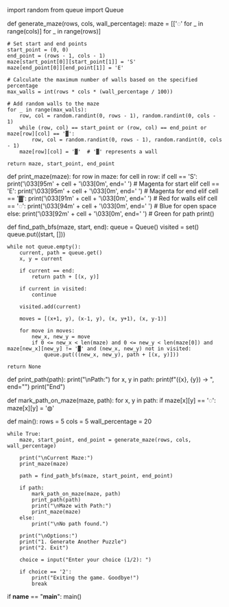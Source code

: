 import random
from queue import Queue

def generate_maze(rows, cols, wall_percentage):
    maze = [['◌' for _ in range(cols)] for _ in range(rows)]

    # Set start and end points
    start_point = (0, 0)
    end_point = (rows - 1, cols - 1)
    maze[start_point[0]][start_point[1]] = 'S'
    maze[end_point[0]][end_point[1]] = 'E'

    # Calculate the maximum number of walls based on the specified percentage
    max_walls = int(rows * cols * (wall_percentage / 100))

    # Add random walls to the maze
    for _ in range(max_walls):
        row, col = random.randint(0, rows - 1), random.randint(0, cols - 1)
        while (row, col) == start_point or (row, col) == end_point or maze[row][col] == '▓':
            row, col = random.randint(0, rows - 1), random.randint(0, cols - 1)
        maze[row][col] = '▓'  # '▓' represents a wall

    return maze, start_point, end_point

def print_maze(maze):
    for row in maze:
        for cell in row:
            if cell == 'S':
                print('\033[95m' + cell + '\033[0m', end=' ')  # Magenta for start
            elif cell == 'E':
                print('\033[95m' + cell + '\033[0m', end=' ')  # Magenta for end
            elif cell == '▓':
                print('\033[91m' + cell + '\033[0m', end=' ')  # Red for walls
            elif cell == '◌':
                print('\033[94m' + cell + '\033[0m', end=' ')  # Blue for open space
            else:
                print('\033[92m' + cell + '\033[0m', end=' ')  # Green for path
        print()

def find_path_bfs(maze, start, end):
    queue = Queue()
    visited = set()
    queue.put((start, []))

    while not queue.empty():
        current, path = queue.get()
        x, y = current

        if current == end:
            return path + [(x, y)]

        if current in visited:
            continue

        visited.add(current)

        moves = [(x+1, y), (x-1, y), (x, y+1), (x, y-1)]

        for move in moves:
            new_x, new_y = move
            if 0 <= new_x < len(maze) and 0 <= new_y < len(maze[0]) and maze[new_x][new_y] != '▓' and (new_x, new_y) not in visited:
                queue.put(((new_x, new_y), path + [(x, y)]))

    return None

def print_path(path):
    print("\nPath:")
    for x, y in path:
        print(f"({x}, {y}) -> ", end="")
    print("End")

def mark_path_on_maze(maze, path):
    for x, y in path:
        if maze[x][y] == '◌':
            maze[x][y] = '◍'

def main():
    rows = 5
    cols = 5
    wall_percentage = 20

    while True:
        maze, start_point, end_point = generate_maze(rows, cols, wall_percentage)

        print("\nCurrent Maze:")
        print_maze(maze)

        path = find_path_bfs(maze, start_point, end_point)

        if path:
            mark_path_on_maze(maze, path)
            print_path(path)
            print("\nMaze with Path:")
            print_maze(maze)
        else:
            print("\nNo path found.")

        print("\nOptions:")
        print("1. Generate Another Puzzle")
        print("2. Exit")

        choice = input("Enter your choice (1/2): ")

        if choice == '2':
            print("Exiting the game. Goodbye!")
            break

if __name__ == "__main__":
    main()
